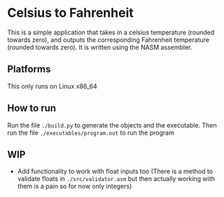 # Celsius to Fahrenheit
This is a simple application that takes in a celsius temperature (rounded towards zero), and outputs the corresponding Fahrenheit temperature (rounded towards zero). It is written using the NASM assembler.
## Platforms
This only runs on Linux x86_64
## How to run
Run the file `./build.py` to generate the objects and the executable. Then run the file `./executables/program.out` to run the program
## WIP
- Add functionality to work with float inputs too (There is a method to validate floats in `./src/validator.asm` but then actually working with them is a pain so for now only integers)